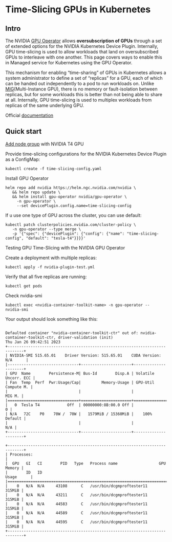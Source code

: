# Time-Slicing GPUs in Kubernetes
## Intro

The NVIDIA [GPU Operator](https://docs.nvidia.com/datacenter/cloud-native/gpu-operator/overview.html) allows **oversubscription of GPUs** through a set of extended options for the NVIDIA Kubernetes Device Plugin. Internally, GPU time-slicing is used to allow workloads that land on oversubscribed GPUs to interleave with one another. This page covers ways to enable this in Managed service for Kubernetes using the GPU Operator.

This mechanism for enabling “time-sharing” of GPUs in Kubernetes allows a system administrator to define a set of “replicas” for a GPU, each of which can be handed out independently to a pod to run workloads on. Unlike [MIG](https://www.google.com/url?q=https://docs.google.com/document/d/1mdgMQ8g7WmaI_XVVRrCvHPFPOMCm5LQD5JefgAh6N8g/edit&sa=D&source=editors&ust=1655578433019961&usg=AOvVaw1F-OezvM-Svwr1lLsdQmu3)(Multi-Instance GPU), there is no memory or fault-isolation between replicas, but for some workloads this is better than not being able to share at all. Internally, GPU time-slicing is used to multiplex workloads from replicas of the same underlying GPU.

Official [documentation](https://docs.nvidia.com/datacenter/cloud-native/gpu-operator/gpu-sharing.html#configuration-for-shared-access-to-gpus-with-gpu-time-slicing)

## Quick start


[Add node group](https://cloud.yandex.ru/docs/managed-kubernetes/operations/node-group/node-group-create) with NVIDIA T4 GPU

Provide time-slicing configurations for the NVIDIA Kubernetes Device Plugin as a ConfigMap:
```
kubectl create -f time-slicing-config.yaml
```
Install GPU Operator
```
helm repo add nvidia https://helm.ngc.nvidia.com/nvidia \
   && helm repo update \
   && helm install gpu-operator nvidia/gpu-operator \
     -n gpu-operator \
     --set devicePlugin.config.name=time-slicing-config
```
If u use one type of GPU across the cluster, you can use default: 
```
kubectl patch clusterpolicies.nvidia.com/cluster-policy \
   -n gpu-operator --type merge \
   -p '{"spec": {"devicePlugin": {"config": {"name": "time-slicing-config", "default": "tesla-t4"}}}}'

```
Testing GPU Time-Slicing with the NVIDIA GPU Operator

Create a deployment with multiple replicas:
```
kubectl apply -f nvidia-plugin-test.yml
```
Verify that all five replicas are running:
```
kubectl get pods
```
Check nvidia-smi
```
kubectl exec <nvidia-container-toolkit-name> -n gpu-operator -- nvidia-smi
```
Your output should look something like this:
```

Defaulted container "nvidia-container-toolkit-ctr" out of: nvidia-container-toolkit-ctr, driver-validation (init)
Thu Jan 26 09:42:51 2023       
+-----------------------------------------------------------------------------+
| NVIDIA-SMI 515.65.01    Driver Version: 515.65.01    CUDA Version: N/A      |
|-------------------------------+----------------------+----------------------+
| GPU  Name        Persistence-M| Bus-Id        Disp.A | Volatile Uncorr. ECC |
| Fan  Temp  Perf  Pwr:Usage/Cap|         Memory-Usage | GPU-Util  Compute M. |
|                               |                      |               MIG M. |
|===============================+======================+======================|
|   0  Tesla T4            Off  | 00000000:8B:00.0 Off |                    0 |
| N/A   72C    P0    70W /  70W |   1579MiB / 15360MiB |    100%      Default |
|                               |                      |                  N/A |
+-------------------------------+----------------------+----------------------+
                                                                               
+-----------------------------------------------------------------------------+
| Processes:                                                                  |
|  GPU   GI   CI        PID   Type   Process name                  GPU Memory |
|        ID   ID                                                   Usage      |
|=============================================================================|
|    0   N/A  N/A     43108      C   /usr/bin/dcgmproftester11         315MiB |
|    0   N/A  N/A     43211      C   /usr/bin/dcgmproftester11         315MiB |
|    0   N/A  N/A     44583      C   /usr/bin/dcgmproftester11         315MiB |
|    0   N/A  N/A     44589      C   /usr/bin/dcgmproftester11         315MiB |
|    0   N/A  N/A     44595      C   /usr/bin/dcgmproftester11         315MiB |
+-----------------------------------------------------------------------------+
```